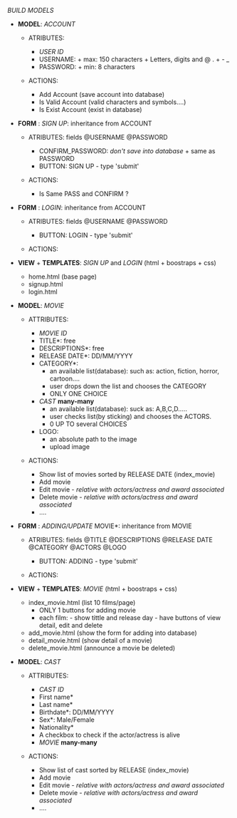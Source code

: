 *BUILD MODELS*


  -  __MODEL__: *ACCOUNT*
      - ATRIBUTES:
          + *USER ID*
          + USERNAME:
                + max: 150 characters
                + Letters, digits and @ . + - _
          + PASSWORD:
                + min: 8 characters

      - ACTIONS:
          + Add Account (save account into database)
          + Is Valid Account (valid characters and symbols....)
          + Is Exist Account (exist in database)


  -  __FORM__ : *SIGN UP*: inheritance from ACCOUNT
      - ATRIBUTES: fields
          @USERNAME
          @PASSWORD
          + CONFIRM_PASSWORD: *don't save into database*
                + same as PASSWORD
          + BUTTON: SIGN UP - type 'submit'

      - ACTIONS:      
           + Is Same PASS and CONFIRM ?


  - __FORM__ : *LOGIN*: inheritance from ACCOUNT
      - ATRIBUTES: fields
          @USERNAME
          @PASSWORD
          + BUTTON: LOGIN - type 'submit'

      - ACTIONS:


  - __VIEW__ + __TEMPLATES__: *SIGN UP* and *LOGIN*
      (html + boostraps + css)
      - home.html (base page)
      - signup.html
      - login.html  


  - __MODEL__: *MOVIE*
      - ATTRIBUTES:
          + *MOVIE ID*
          + TITLE*: free
          + DESCRIPTIONS*: free
          + RELEASE DATE*: DD/MM/YYYY
          + CATEGORY*:
              + an available list(database): such as: action, fiction, horror, cartoon....
              + user drops down the list and chooses the CATEGORY
              + ONLY ONE CHOICE
          + *CAST* __many-many__
              + an available list(database): suck as: A,B,C,D.....
              + user checks list(by sticking) and chooses the ACTORS.
              + 0 UP TO several CHOICES
          + LOGO:
              + an absolute path to the image
              + upload image


      - ACTIONS:
          + Show list of movies sorted by RELEASE DATE (index_movie)
          + Add movie
          + Edit movie - *relative with actors/actress and award associated*
          + Delete movie - *relative with actors/actress and award associated*
          + ....


  - __FORM__ : *ADDING/UPDATE* MOVIE*: inheritance from MOVIE
      - ATRIBUTES: fields
          @TITLE
          @DESCRIPTIONS
          @RELEASE DATE
          @CATEGORY
          @ACTORS
          @LOGO
          + BUTTON: ADDING - type 'submit'

      - ACTIONS:


  - __VIEW__ + __TEMPLATES__: *MOVIE*
      (html + boostraps + css)
      - index_movie.html (list 10 films/page)
          + ONLY 1 buttons for adding movie
          + each film:
                - show tittle and release day
                - have buttons of view detail, edit and delete
      - add_movie.html (show the form for adding into database)
      - detail_movie.html (show detail of a movie)
      - delete_movie.html (announce a movie be deleted)


  - __MODEL__: *CAST*
      - ATTRIBUTES:
          + *CAST ID*
          + First name*
          + Last name*
          + Birthdate*: DD/MM/YYYY
          + Sex*: Male/Female
          + Nationality*
          + A checkbox to check if the actor/actress is alive
          + *MOVIE* __many-many__

      - ACTIONS:
          + Show list of cast sorted by RELEASE  (index_movie)
          + Add movie
          + Edit movie - *relative with actors/actress and award associated*
          + Delete movie - *relative with actors/actress and award associated*
          + ....
